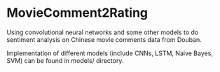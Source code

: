 # MovieComment2Rating

Using convolutional neural networks and some other models to do sentiment analysis on Chinese movie comments data from Douban.

Implementation of different models (include CNNs, LSTM, Naive Bayes, SVM) can be found in models/ directory.
